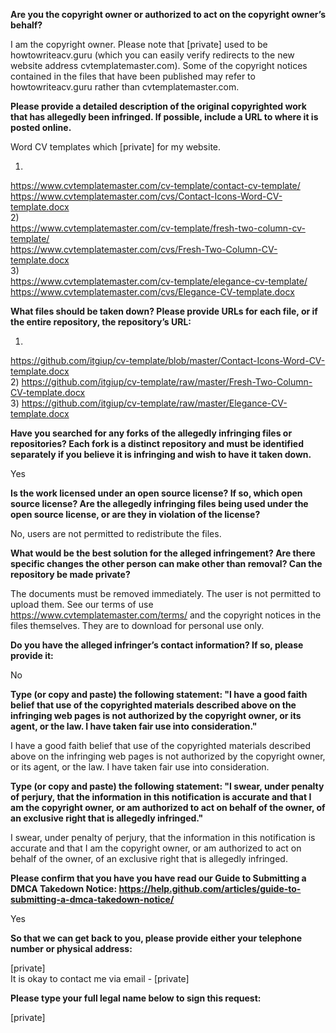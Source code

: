 **Are you the copyright owner or authorized to act on the copyright owner’s behalf?**  

I am the copyright owner. Please note that [private] used to be howtowriteacv.guru (which you can easily verify redirects to the new website address cvtemplatemaster.com). Some of the copyright notices contained in the files that have been published may refer to howtowriteacv.guru rather than cvtemplatemaster.com.  

**Please provide a detailed description of the original copyrighted work that has allegedly been infringed. If possible, include a URL to where it is posted online.**  

Word CV templates which [private] for my website.  

1)  
https://www.cvtemplatemaster.com/cv-template/contact-cv-template/     
https://www.cvtemplatemaster.com/cvs/Contact-Icons-Word-CV-template.docx    
2)   
https://www.cvtemplatemaster.com/cv-template/fresh-two-column-cv-template/     
https://www.cvtemplatemaster.com/cvs/Fresh-Two-Column-CV-template.docx     
3)   
https://www.cvtemplatemaster.com/cv-template/elegance-cv-template/     
https://www.cvtemplatemaster.com/cvs/Elegance-CV-template.docx    

**What files should be taken down? Please provide URLs for each file, or if the entire repository, the repository’s URL:**  

1) 
https://github.com/itgiup/cv-template/blob/master/Contact-Icons-Word-CV-template.docx   
2) 
https://github.com/itgiup/cv-template/raw/master/Fresh-Two-Column-CV-template.docx   
3) 
https://github.com/itgiup/cv-template/raw/master/Elegance-CV-template.docx  

**Have you searched for any forks of the allegedly infringing files or repositories? Each fork is a distinct repository and must be identified separately if you believe it is infringing and wish to have it taken down.**  

Yes  

**Is the work licensed under an open source license? If so, which open source license? Are the allegedly infringing files being used under the open source license, or are they in violation of the license?**  

No, users are not permitted to redistribute the files.  

**What would be the best solution for the alleged infringement? Are there specific changes the other person can make other than removal? Can the repository be made private?**  

The documents must be removed immediately. The user is not permitted to upload them. See our terms of use https://www.cvtemplatemaster.com/terms/ and the copyright notices in the files themselves. They are to download for personal use only.  

**Do you have the alleged infringer’s contact information? If so, please provide it:**  

No  

**Type (or copy and paste) the following statement: "I have a good faith belief that use of the copyrighted materials described above on the infringing web pages is not authorized by the copyright owner, or its agent, or the law. I have taken fair use into consideration."**  

I have a good faith belief that use of the copyrighted materials described above on the infringing web pages is not authorized by the copyright owner, or its agent, or the law. I have taken fair use into consideration.  

**Type (or copy and paste) the following statement: "I swear, under penalty of perjury, that the information in this notification is accurate and that I am the copyright owner, or am authorized to act on behalf of the owner, of an exclusive right that is allegedly infringed."**  

I swear, under penalty of perjury, that the information in this notification is accurate and that I am the copyright owner, or am authorized to act on behalf of the owner, of an exclusive right that is allegedly infringed.  

**Please confirm that you have you have read our Guide to Submitting a DMCA Takedown Notice: https://help.github.com/articles/guide-to-submitting-a-dmca-takedown-notice/**  

Yes  

**So that we can get back to you, please provide either your telephone number or physical address:**  

[private]  
It is okay to contact me via email - [private]  

**Please type your full legal name below to sign this request:**  

[private]  

